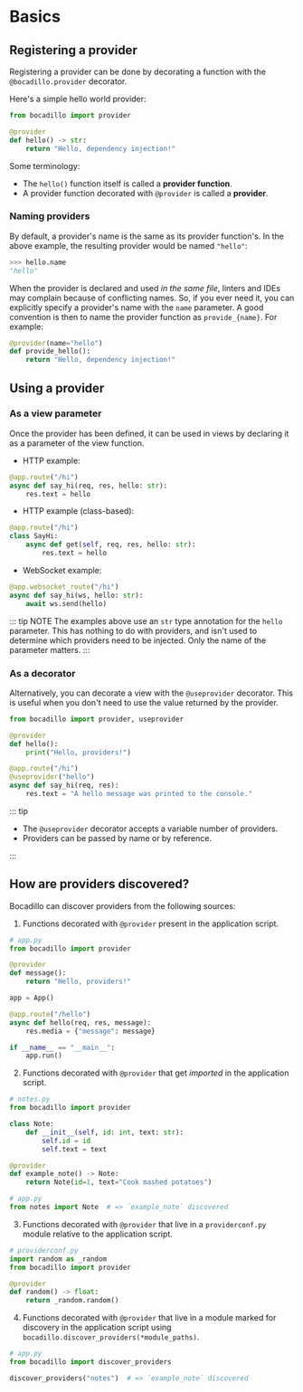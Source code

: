 # Basics

## Registering a provider

Registering a provider can be done by decorating a function with the `@bocadillo.provider` decorator.

Here's a simple hello world provider:

```python
from bocadillo import provider

@provider
def hello() -> str:
    return "Hello, dependency injection!"
```

Some terminology:

- The `hello()` function itself is called a **provider function**.
- A provider function decorated with `@provider` is called a **provider**.

### Naming providers

By default, a provider's name is the same as its provider function's. In the above example, the resulting provider would be named `"hello"`:

```python
>>> hello.name
"hello"
```

When the provider is declared and used _in the same file_, linters and IDEs may complain because of conflicting names. So, if you ever need it, you can explicitly specify a provider's name with the `name` parameter. A good convention is then to name the provider function as `provide_{name}`. For example:

```python
@provider(name="hello")
def provide_hello():
    return "Hello, dependency injection!"
```

## Using a provider

### As a view parameter

Once the provider has been defined, it can be used in views by declaring it as a parameter of the view function.

- HTTP example:

```python
@app.route("/hi")
async def say_hi(req, res, hello: str):
    res.text = hello
```

- HTTP example (class-based):

```python
@app.route("/hi")
class SayHi:
    async def get(self, req, res, hello: str):
        res.text = hello
```

- WebSocket example:

```python
@app.websocket_route("/hi")
async def say_hi(ws, hello: str):
    await ws.send(hello)
```

::: tip NOTE
The examples above use an `str` type annotation for the `hello` parameter. This has nothing to do with providers, and isn't used to determine which providers need to be injected. Only the name of the parameter matters.
:::

### As a decorator

Alternatively, you can decorate a view with the `@useprovider` decorator. This is useful when you don't need to use the value returned by the provider.

```python
from bocadillo import provider, useprovider

@provider
def hello():
    print("Hello, providers!")

@app.route("/hi")
@useprovider("hello")
async def say_hi(req, res):
    res.text = "A hello message was printed to the console."
```

::: tip

- The `@useprovider` decorator accepts a variable number of providers.
- Providers can be passed by name or by reference.

:::

## How are providers discovered?

Bocadillo can discover providers from the following sources:

1. Functions decorated with `@provider` present in the application script.

```python
# app.py
from bocadillo import provider

@provider
def message():
    return "Hello, providers!"

app = App()

@app.route("/hello")
async def hello(req, res, message):
    res.media = {"message": message}

if __name__ == "__main__":
    app.run()
```

2. Functions decorated with `@provider` that get _imported_ in the application script.

```python
# notes.py
from bocadillo import provider

class Note:
    def __init__(self, id: int, text: str):
        self.id = id
        self.text = text

@provider
def example_note() -> Note:
    return Note(id=1, text="Cook mashed potatoes")
```

```python
# app.py
from notes import Note  # => `example_note` discovered
```

3. Functions decorated with `@provider` that live in a `providerconf.py` module relative to the application script.

```python
# providerconf.py
import random as _random
from bocadillo import provider

@provider
def random() -> float:
    return _random.random()
```

4. Functions decorated with `@provider` that live in a module marked for discovery in the application script using `bocadillo.discover_providers(*module_paths)`.

```python
# app.py
from bocadillo import discover_providers

discover_providers("notes")  # => `example_note` discovered
```
